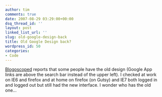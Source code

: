 ```yaml
---
author: tim
comments: true
date: 2007-08-29 03:29:00+00:00
dsq_thread_id: ''
layout: post
linked_list_url: ''
slug: old-google-design-back
title: Old Google Design back?
wordpress_id: 50
categories:
- Code
---
```


[Blogoscoped](http://blogoscoped.com/archive/2007-08-27.html#n55) reports that
some people have the old design (Google App links are above the search bar
instead of the upper left). I checked at work on IE6 and firefox and at home
on firefox (on Gutsy) and IE7 both logged in and logged out but still had the
new interface. I wonder who has the old one...

